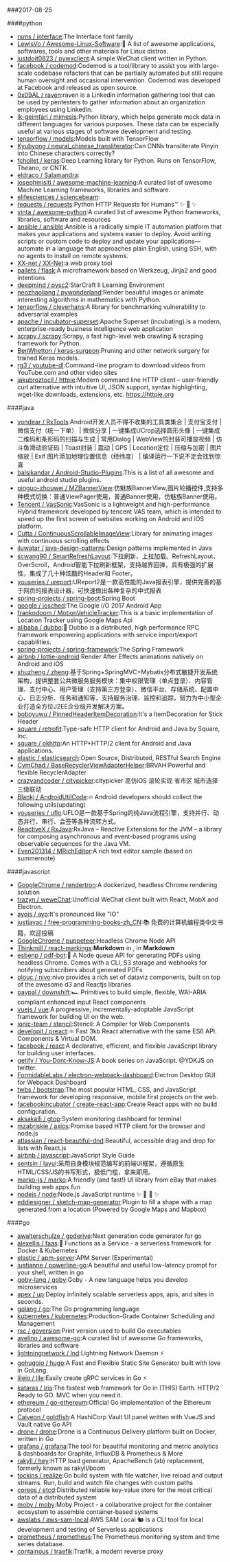 ###2017-08-25

####python
* [rsms / interface](https://github.com/rsms/interface):The Interface font family
* [LewisVo / Awesome-Linux-Software](https://github.com/LewisVo/Awesome-Linux-Software):🐧 A list of awesome applications, softwares, tools and other materials for Linux distros.
* [justdoit0823 / pywxclient](https://github.com/justdoit0823/pywxclient):A simple WeChat client written in Python.
* [facebook / codemod](https://github.com/facebook/codemod):Codemod is a tool/library to assist you with large-scale codebase refactors that can be partially automated but still require human oversight and occasional intervention. Codemod was developed at Facebook and released as open source.
* [0x09AL / raven](https://github.com/0x09AL/raven):raven is a Linkedin information gathering tool that can be used by pentesters to gather information about an organization employees using Linkedin.
* [lk-geimfari / mimesis](https://github.com/lk-geimfari/mimesis):Python library, which helps generate mock data in different languages for various purposes. These data can be especially useful at various stages of software development and testing.
* [tensorflow / models](https://github.com/tensorflow/models):Models built with TensorFlow
* [Kyubyong / neural_chinese_transliterator](https://github.com/Kyubyong/neural_chinese_transliterator):Can CNNs transliterate Pinyin into Chinese characters correctly?
* [fchollet / keras](https://github.com/fchollet/keras):Deep Learning library for Python. Runs on TensorFlow, Theano, or CNTK.
* [eldraco / Salamandra](https://github.com/eldraco/Salamandra):
* [josephmisiti / awesome-machine-learning](https://github.com/josephmisiti/awesome-machine-learning):A curated list of awesome Machine Learning frameworks, libraries and software.
* [elifesciences / sciencebeam](https://github.com/elifesciences/sciencebeam):
* [requests / requests](https://github.com/requests/requests):Python HTTP Requests for Humans™ ✨ 🍰 ✨
* [vinta / awesome-python](https://github.com/vinta/awesome-python):A curated list of awesome Python frameworks, libraries, software and resources
* [ansible / ansible](https://github.com/ansible/ansible):Ansible is a radically simple IT automation platform that makes your applications and systems easier to deploy. Avoid writing scripts or custom code to deploy and update your applications— automate in a language that approaches plain English, using SSH, with no agents to install on remote systems.
* [XX-net / XX-Net](https://github.com/XX-net/XX-Net):a web proxy tool
* [pallets / flask](https://github.com/pallets/flask):A microframework based on Werkzeug, Jinja2 and good intentions
* [deepmind / pysc2](https://github.com/deepmind/pysc2):StarCraft II Learning Environment
* [neozhaoliang / pywonderland](https://github.com/neozhaoliang/pywonderland):Render beautiful images or animate interesting algorithms in mathematics with Python.
* [tensorflow / cleverhans](https://github.com/tensorflow/cleverhans):A library for benchmarking vulnerability to adversarial examples
* [apache / incubator-superset](https://github.com/apache/incubator-superset):Apache Superset (incubating) is a modern, enterprise-ready business intelligence web application
* [scrapy / scrapy](https://github.com/scrapy/scrapy):Scrapy, a fast high-level web crawling & scraping framework for Python.
* [BenWhetton / keras-surgeon](https://github.com/BenWhetton/keras-surgeon):Pruning and other network surgery for trained Keras models.
* [rg3 / youtube-dl](https://github.com/rg3/youtube-dl):Command-line program to download videos from YouTube.com and other video sites
* [jakubroztocil / httpie](https://github.com/jakubroztocil/httpie):Modern command line HTTP client – user-friendly curl alternative with intuitive UI, JSON support, syntax highlighting, wget-like downloads, extensions, etc. https://httpie.org

####java
* [vondear / RxTools](https://github.com/vondear/RxTools):Android开发人员不得不收集的工具类集合 | 支付宝支付 | 微信支付（统一下单） | 微信分享 | 一键集成UCrop选择圆形头像 | 一键集成二维码和条形码的扫描与生成 | 常用Dialog | WebView的封装可播放视频 | 仿斗鱼滑动验证码 | Toast封装 | 震动 | GPS | Location定位 | 压缩与加密 | 图片缩放 | Exif 图片添加地理位置信息（经纬度） | 编译运行一下说不定会找到惊喜
* [balsikandar / Android-Studio-Plugins](https://github.com/balsikandar/Android-Studio-Plugins):This is a list of all awesome and useful android studio plugins.
* [pinguo-zhouwei / MZBannerView](https://github.com/pinguo-zhouwei/MZBannerView):仿魅族BannerView,图片轮播控件,支持多种模式切换：普通ViewPager使用，普通Banner使用，仿魅族Banner使用。
* [Tencent / VasSonic](https://github.com/Tencent/VasSonic):VasSonic is a lightweight and high-performance Hybrid framework developed by tencent VAS team, which is intended to speed up the first screen of websites working on Android and iOS platform.
* [Cutta / ContinuousScrollableImageView](https://github.com/Cutta/ContinuousScrollableImageView):Library for animating images with continuous scrolling effects
* [iluwatar / java-design-patterns](https://github.com/iluwatar/java-design-patterns):Design patterns implemented in Java
* [scwang90 / SmartRefreshLayout](https://github.com/scwang90/SmartRefreshLayout):下拉刷新、上拉加载、RefreshLayout、OverScroll，Android智能下拉刷新框架，支持越界回弹，具有极强的扩展性，集成了几十种炫酷的Header和 Footer。
* [youseries / ureport](https://github.com/youseries/ureport):UReport2是一款高性能的Java报表引擎，提供完善的基于网页的报表设计器，可快速做出各种复杂的中式报表
* [spring-projects / spring-boot](https://github.com/spring-projects/spring-boot):Spring Boot
* [google / iosched](https://github.com/google/iosched):The Google I/O 2017 Android App
* [frankodoom / MotionVehicleTracker](https://github.com/frankodoom/MotionVehicleTracker):This is a basic implementation of Location Tracker using Google Maps Api
* [alibaba / dubbo](https://github.com/alibaba/dubbo):📢 Dubbo is a distributed, high performance RPC framework empowering applications with service import/export capabilities.
* [spring-projects / spring-framework](https://github.com/spring-projects/spring-framework):The Spring Framework
* [airbnb / lottie-android](https://github.com/airbnb/lottie-android):Render After Effects animations natively on Android and iOS
* [shuzheng / zheng](https://github.com/shuzheng/zheng):基于Spring+SpringMVC+Mybatis分布式敏捷开发系统架构，提供整套公共微服务服务模块：集中权限管理（单点登录）、内容管理、支付中心、用户管理（支持第三方登录）、微信平台、存储系统、配置中心、日志分析、任务和通知等，支持服务治理、监控和追踪，努力为中小型企业打造全方位J2EE企业级开发解决方案。
* [boboyuwu / PinnedHeaderItemDecoration](https://github.com/boboyuwu/PinnedHeaderItemDecoration):It's a ItemDecoration for Stick Header
* [square / retrofit](https://github.com/square/retrofit):Type-safe HTTP client for Android and Java by Square, Inc.
* [square / okhttp](https://github.com/square/okhttp):An HTTP+HTTP/2 client for Android and Java applications.
* [elastic / elasticsearch](https://github.com/elastic/elasticsearch):Open Source, Distributed, RESTful Search Engine
* [CymChad / BaseRecyclerViewAdapterHelper](https://github.com/CymChad/BaseRecyclerViewAdapterHelper):BRVAH:Powerful and flexible RecyclerAdapter
* [crazyandcoder / citypicker](https://github.com/crazyandcoder/citypicker):citypicker 高仿iOS 滚轮实现 省市区 城市选择三级联动
* [Blankj / AndroidUtilCode](https://github.com/Blankj/AndroidUtilCode):🔥 Android developers should collect the following utils(updating)
* [youseries / uflo](https://github.com/youseries/uflo):UFLO是一款基于Spring的纯Java流程引擎，支持并行、动态并行、串行、会签等各种流转方式。
* [ReactiveX / RxJava](https://github.com/ReactiveX/RxJava):RxJava – Reactive Extensions for the JVM – a library for composing asynchronous and event-based programs using observable sequences for the Java VM.
* [Even201314 / MRichEditor](https://github.com/Even201314/MRichEditor):A rich text editor sample (based on summernote)

####javascript
* [GoogleChrome / rendertron](https://github.com/GoogleChrome/rendertron):A dockerized, headless Chrome rendering solution
* [trazyn / weweChat](https://github.com/trazyn/weweChat):Unofficial WeChat client built with React, MobX and Electron.
* [ayojs / ayo](https://github.com/ayojs/ayo):It's pronounced like "IO"
* [justjavac / free-programming-books-zh_CN](https://github.com/justjavac/free-programming-books-zh_CN):📚 免费的计算机编程类中文书籍，欢迎投稿
* [GoogleChrome / puppeteer](https://github.com/GoogleChrome/puppeteer):Headless Chrome Node API
* [Thinkmill / react-markings](https://github.com/Thinkmill/react-markings):**Markdown** in <Components/>, <Components/> in **Markdown**
* [esbenp / pdf-bot](https://github.com/esbenp/pdf-bot):🤖 A Node queue API for generating PDFs using headless Chrome. Comes with a CLI, S3 storage and webhooks for notifying subscribers about generated PDFs
* [plouc / nivo](https://github.com/plouc/nivo):nivo provides a rich set of dataviz components, built on top of the awesome d3 and Reactjs libraries
* [paypal / downshift](https://github.com/paypal/downshift):🏎 Primitives to build simple, flexible, WAI-ARIA compliant enhanced input React components
* [vuejs / vue](https://github.com/vuejs/vue):A progressive, incrementally-adoptable JavaScript framework for building UI on the web.
* [ionic-team / stencil](https://github.com/ionic-team/stencil):Stencil: A Compiler for Web Components
* [developit / preact](https://github.com/developit/preact):⚛️ Fast 3kb React alternative with the same ES6 API. Components & Virtual DOM.
* [facebook / react](https://github.com/facebook/react):A declarative, efficient, and flexible JavaScript library for building user interfaces.
* [getify / You-Dont-Know-JS](https://github.com/getify/You-Dont-Know-JS):A book series on JavaScript. @YDKJS on twitter.
* [FormidableLabs / electron-webpack-dashboard](https://github.com/FormidableLabs/electron-webpack-dashboard):Electron Desktop GUI for Webpack Dashboard
* [twbs / bootstrap](https://github.com/twbs/bootstrap):The most popular HTML, CSS, and JavaScript framework for developing responsive, mobile first projects on the web.
* [facebookincubator / create-react-app](https://github.com/facebookincubator/create-react-app):Create React apps with no build configuration.
* [aksakalli / gtop](https://github.com/aksakalli/gtop):System monitoring dashboard for terminal
* [mzabriskie / axios](https://github.com/mzabriskie/axios):Promise based HTTP client for the browser and node.js
* [atlassian / react-beautiful-dnd](https://github.com/atlassian/react-beautiful-dnd):Beautiful, accessible drag and drop for lists with React.js
* [airbnb / javascript](https://github.com/airbnb/javascript):JavaScript Style Guide
* [sentsin / layui](https://github.com/sentsin/layui):采用自身模块规范编写的前端UI框架，遵循原生HTML/CSS/JS的书写形式，极低门槛，拿来即用。
* [marko-js / marko](https://github.com/marko-js/marko):A friendly (and fast!) UI library from eBay that makes building web apps fun
* [nodejs / node](https://github.com/nodejs/node):Node.js JavaScript runtime ✨ 🐢 🚀 ✨
* [eddiesigner / sketch-map-generator](https://github.com/eddiesigner/sketch-map-generator):Plugin to fill a shape with a map generated from a location (Powered by Google Maps and Mapbox)

####go
* [awalterschulze / goderive](https://github.com/awalterschulze/goderive):Next generation code generator for go
* [alexellis / faas](https://github.com/alexellis/faas):🐳 Functions as a Service - a serverless framework for Docker & Kubernetes
* [elastic / apm-server](https://github.com/elastic/apm-server):APM Server (Experimental)
* [justjanne / powerline-go](https://github.com/justjanne/powerline-go):A beautiful and useful low-latency prompt for your shell, written in go
* [goby-lang / goby](https://github.com/goby-lang/goby):Goby - A new language helps you develop microservices
* [apex / up](https://github.com/apex/up):Deploy infinitely scalable serverless apps, apis, and sites in seconds.
* [golang / go](https://github.com/golang/go):The Go programming language
* [kubernetes / kubernetes](https://github.com/kubernetes/kubernetes):Production-Grade Container Scheduling and Management
* [rsc / goversion](https://github.com/rsc/goversion):Print version used to build Go executables
* [avelino / awesome-go](https://github.com/avelino/awesome-go):A curated list of awesome Go frameworks, libraries and software
* [lightningnetwork / lnd](https://github.com/lightningnetwork/lnd):Lightning Network Daemon ⚡️
* [gohugoio / hugo](https://github.com/gohugoio/hugo):A Fast and Flexible Static Site Generator built with love in GoLang.
* [lileio / lile](https://github.com/lileio/lile):Easily create gRPC services in Go ⚡️
* [kataras / iris](https://github.com/kataras/iris):The fastest web framework for Go in (THIS) Earth. HTTP/2 Ready to GO. MVC when you need it.
* [ethereum / go-ethereum](https://github.com/ethereum/go-ethereum):Official Go implementation of the Ethereum protocol
* [Caiyeon / goldfish](https://github.com/Caiyeon/goldfish):A HashiCorp Vault UI panel written with VueJS and Vault native Go API
* [drone / drone](https://github.com/drone/drone):Drone is a Continuous Delivery platform built on Docker, written in Go
* [grafana / grafana](https://github.com/grafana/grafana):The tool for beautiful monitoring and metric analytics & dashboards for Graphite, InfluxDB & Prometheus & More
* [rakyll / hey](https://github.com/rakyll/hey):HTTP load generator, ApacheBench (ab) replacement, formerly known as rakyll/boom
* [tockins / realize](https://github.com/tockins/realize):Go build system with file watcher, live reload and output streams. Run, build and watch file changes with custom paths
* [coreos / etcd](https://github.com/coreos/etcd):Distributed reliable key-value store for the most critical data of a distributed system
* [moby / moby](https://github.com/moby/moby):Moby Project - a collaborative project for the container ecosystem to assemble container-based systems
* [awslabs / aws-sam-local](https://github.com/awslabs/aws-sam-local):AWS SAM Local 🐿 is a CLI tool for local development and testing of Serverless applications
* [prometheus / prometheus](https://github.com/prometheus/prometheus):The Prometheus monitoring system and time series database.
* [containous / traefik](https://github.com/containous/traefik):Træfik, a modern reverse proxy
